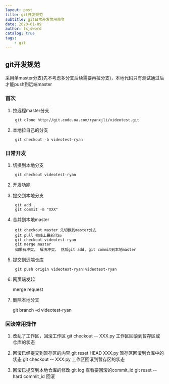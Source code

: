 ```yaml
---
layout: post
title: git开发规范
subtitle: git日常开发常用命令
date: 2020-01-09
author: lxjsword 
catalog: true
tags: 
    - git
---
```

## git开发规范
采用单master分支(先不考虑多分支后续需要再拉分支)，本地代码只有测试通过后才能push到远端master
### 首次
1. 拉远程master分支

        git clone http://git.code.oa.com/ryanxjli/videotest.git

2. 本地拉自己的分支

        git checkout -b videotest-ryan


### 日常开发
1. 切换到本地分支

        git checkout videotest-ryan

2. 开发功能

3. 提交到本地分支

        git add .
        git commit -m "XXX"

4. 合并到本地master

        git checkout master 先切换到master分支
        git pull 拉线上最新代码
        git checkout videotest-ryan
        git merge master
        如果有冲突， 解决冲突， 然后git add, git commit到本地master

5. 提交到远端仓库

        git push origin videotest-ryan:videotest-ryan

6. 网页端发起

    merge request

7. 删除本地分支

    git branch -d videotest-ryan

### 回滚常用操作
1. 改乱了工作区，回滚工作区
git checkout -- XXX.py 工作区回滚到暂存区或仓库的状态
                                                                                                                                 
2. 回滚已经提交到暂存区的内容
git reset HEAD XXX.py 暂存区回滚到仓库中的状态
git checkout -- XXX.py 工作区回滚到暂存区的状态

3. 回滚已提交到本地仓库的修改
git log 查看要回滚的commit_id
git reset --hard commit_id 回滚
